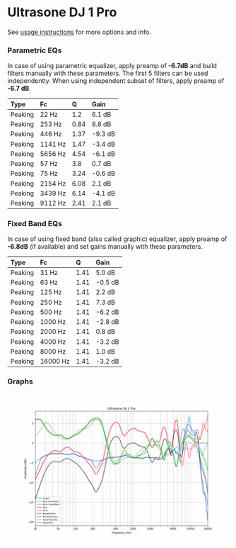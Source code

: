 # Ultrasone DJ 1 Pro
See [usage instructions](https://github.com/jaakkopasanen/AutoEq#usage) for more options and info.

### Parametric EQs
In case of using parametric equalizer, apply preamp of **-6.7dB** and build filters manually
with these parameters. The first 5 filters can be used independently.
When using independent subset of filters, apply preamp of **-6.7 dB**.

| Type    | Fc      |    Q | Gain    |
|:--------|:--------|:-----|:--------|
| Peaking | 22 Hz   | 1.2  | 6.1 dB  |
| Peaking | 253 Hz  | 0.84 | 8.8 dB  |
| Peaking | 446 Hz  | 1.37 | -9.3 dB |
| Peaking | 1141 Hz | 1.47 | -3.4 dB |
| Peaking | 5656 Hz | 4.54 | -6.1 dB |
| Peaking | 57 Hz   | 3.8  | 0.7 dB  |
| Peaking | 75 Hz   | 3.24 | -0.6 dB |
| Peaking | 2154 Hz | 6.08 | 2.1 dB  |
| Peaking | 3439 Hz | 6.14 | -4.1 dB |
| Peaking | 9112 Hz | 2.41 | 2.1 dB  |

### Fixed Band EQs
In case of using fixed band (also called graphic) equalizer, apply preamp of **-6.8dB**
(if available) and set gains manually with these parameters.

| Type    | Fc       |    Q | Gain    |
|:--------|:---------|:-----|:--------|
| Peaking | 31 Hz    | 1.41 | 5.0 dB  |
| Peaking | 63 Hz    | 1.41 | -0.5 dB |
| Peaking | 125 Hz   | 1.41 | 2.2 dB  |
| Peaking | 250 Hz   | 1.41 | 7.3 dB  |
| Peaking | 500 Hz   | 1.41 | -6.2 dB |
| Peaking | 1000 Hz  | 1.41 | -2.8 dB |
| Peaking | 2000 Hz  | 1.41 | 0.8 dB  |
| Peaking | 4000 Hz  | 1.41 | -3.2 dB |
| Peaking | 8000 Hz  | 1.41 | 1.0 dB  |
| Peaking | 16000 Hz | 1.41 | -3.2 dB |

### Graphs
![](./Ultrasone%20DJ%201%20Pro.png)
